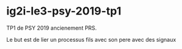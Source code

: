 # ig2i-le3-psy-2019-tp1

TP1 de PSY 2019 ancienement PRS.

Le but est de lier un processus fils avec son pere avec des signaux
